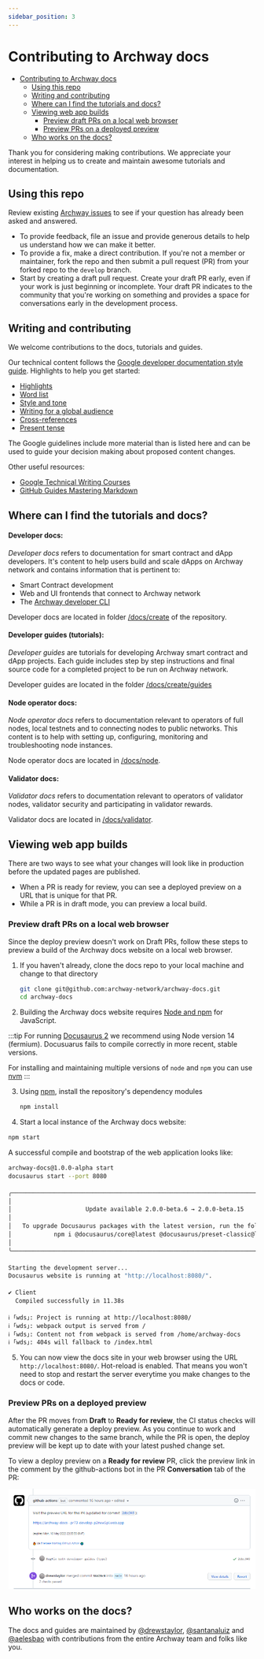```yaml
---
sidebar_position: 3
---
```


# Contributing to Archway docs

- [Contributing to Archway docs](#contributing-to-starport-docs)
  - [Using this repo](#using-this-repo)
  - [Writing and contributing](#writing-and-contributing)
  - [Where can I find the tutorials and docs?](#where-can-i-find-the-tutorials-and-docs)
  - [Viewing web app builds](#viewing-web-app-builds)
    - [Preview draft PRs on a local web browser](#preview-draft-prs-on-a-local-web-browser)
    - [Preview PRs on a deployed preview](#preview-prs-on-a-deployed-preview)
  - [Who works on the docs?](#who-works-on-the-docs)

Thank you for considering making contributions. We appreciate your interest in helping us to create and maintain awesome tutorials and documentation.

## Using this repo

Review existing [Archway issues](https://github.com/archway-network/archway-docs/issues) to see if your question has already been asked and answered.

- To provide feedback, file an issue and provide generous details to help us understand how we can make it better.
- To provide a fix, make a direct contribution. If you're not a member or maintainer, fork the repo and then submit a pull request (PR) from your forked repo to the `develop` branch.
- Start by creating a draft pull request. Create your draft PR early, even if your work is just beginning or incomplete. Your draft PR indicates to the community that you're working on something and provides a space for conversations early in the development process. 
<!-- Merging is blocked for `Draft` PRs, so they provide a safe place to experiment and invite comments.  -->

## Writing and contributing

We welcome contributions to the docs, tutorials and guides. 

Our technical content follows the [Google developer documentation style guide](https://developers.google.com/style). Highlights to help you get started:

- [Highlights](https://developers.google.com/style/highlights)
- [Word list](https://developers.google.com/style/word-list)
- [Style and tone](https://developers.google.com/style/tone)
- [Writing for a global audience](https://developers.google.com/style/translation)
- [Cross-references](https://developers.google.com/style/cross-references)
- [Present tense](https://developers.google.com/style/tense)

The Google guidelines include more material than is listed here and can be used to guide your decision making about proposed content changes.

Other useful resources:

- [Google Technical Writing Courses](https://developers.google.com/tech-writing)
- [GitHub Guides Mastering Markdown](https://guides.github.com/features/mastering-markdown/)

## Where can I find the tutorials and docs?

#### Developer docs:

_Developer docs_ refers to documentation for smart contract and dApp developers. It's content to help users build and scale dApps on Archway network and contains information that is pertinent to:
- Smart Contract development
- Web and UI frontends that connect to Archway network
- The [Archway developer CLI](https://www.npmjs.com/package/@archwayhq/cli)

Developer docs are located in folder [/docs/create](https://github.com/archway-network/archway-docs/tree/main/docs/create) of the repository.

#### Developer guides (tutorials):

_Developer guides_ are tutorials for developing Archway smart contract and dApp projects. Each guide includes step by step instructions and final source code for a completed project to be run on Archway network.

Developer guides are located in the folder [/docs/create/guides](https://github.com/archway-network/archway-docs/tree/main/docs/create/guides)

#### Node operator docs:

_Node operator docs_ refers to documentation relevant to operators of full nodes, local testnets and to connecting nodes to public networks. This content is to help with setting up, configuring, monitoring and troubleshooting node instances.

Node operator docs are located in [/docs/node](https://github.com/archway-network/archway-docs/tree/main/docs/node).

#### Validator docs:

_Validator docs_ refers to documentation relevant to operators of validator nodes, validator security and participating in validator rewards.

Validator docs are located in [/docs/validator](https://github.com/archway-network/archway-docs/tree/main/docs/validator).

## Viewing web app builds

There are two ways to see what your changes will look like in production before the updated pages are published.

- When a PR is ready for review, you can see a deployed preview on a URL that is unique for that PR.
- While a PR is in draft mode, you can preview a local build.

### Preview draft PRs on a local web browser

Since the deploy preview doesn't work on Draft PRs, follow these steps to preview a build of the Archway docs website on a local web browser.

1. If you haven't already, clone the docs repo to your local machine and change to that directory

    ```bash
    git clone git@github.com:archway-network/archway-docs.git
    cd archway-docs
    ```

2. Building the Archway docs website requires [Node and npm](https://nodejs.org/en/download/) for JavaScript. 

:::tip
For running [Docusaurus 2](https://docusaurus.io/) we recommend using Node version 14 (fermium). Docusuarus fails to compile correctly in more recent, stable versions. 

For installing and maintaining multiple versions of `node` and `npm` you can use [nvm](https://nvm.sh)
:::

3. Using [npm](https://www.npmjs.com/), install the repository's dependency modules

    ```bash
    npm install
    ```

4. Start a local instance of the Archway docs website:

```bash
npm start
```

A successful compile and bootstrap of the web application looks like: 
    
```bash
archway-docs@1.0.0-alpha start
docusaurus start --port 8080

╭────────────────────────────────────────────────────────────────────────────────────────╮
│                                                                                        │
│                     Update available 2.0.0-beta.6 → 2.0.0-beta.15                      │
│                                                                                        │
│   To upgrade Docusaurus packages with the latest version, run the following command:   │
│            npm i @docusaurus/core@latest @docusaurus/preset-classic@latest             │
│                                                                                        │
╰────────────────────────────────────────────────────────────────────────────────────────╯

Starting the development server...
Docusaurus website is running at "http://localhost:8080/".

✔ Client
  Compiled successfully in 11.38s

ℹ ｢wds｣: Project is running at http://localhost:8080/
ℹ ｢wds｣: webpack output is served from /
ℹ ｢wds｣: Content not from webpack is served from /home/archway-docs
ℹ ｢wds｣: 404s will fallback to /index.html
```

5. You can now view the docs site in your web browser using the URL `http://localhost:8080/`. Hot-reload is enabled. That means you won't need to stop and restart the server everytime you make changes to the docs or code.

### Preview PRs on a deployed preview

After the PR moves from **Draft** to **Ready for review**, the CI status checks will automatically generate a deploy preview. As you continue to work and commit new changes to the same branch, while the PR is open, the deploy preview will be kept up to date with your latest pushed change set. 

To view a deploy preview on a **Ready for review** PR, click the preview link in the comment by the github-actions bot in the PR **Conversation** tab of the PR:

![deploy-preview](../assets/deploy-preview.png)

## Who works on the docs?

The docs and guides are maintained by [@drewstaylor](https://github.com/drewstaylor), [@santanaluiz](https://github.com/santanaluiz) and [@aelesbao](https://github.com/aelesbao) with contributions from the entire Archway team and folks like you.